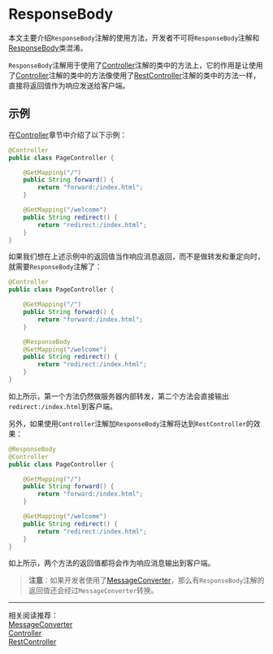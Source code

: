 # ResponseBody

本文主要介绍`ResponseBody`注解的使用方法，开发者不可将`ResponseBody`注解和[ResponseBody](../class/ResponseBody.md)类混淆。

`ResponseBody`注解用于使用了[Controller](Controller.md)注解的类中的方法上，它的作用是让使用了[Controller](Controller.md)注解的类中的方法像使用了[RestController](RestController.md)注解的类中的方法一样，直接将返回值作为响应发送给客户端。

## 示例
在[Controller](Controller.md)章节中介绍了以下示例：
```java
@Controller
public class PageController {

    @GetMapping("/")
    public String forward() {
        return "forward:/index.html";
    }

    @GetMapping("/welcome")
    public String redirect() {
        return "redirect:/index.html";
    }
}
```

如果我们想在上述示例中的返回值当作响应消息返回，而不是做转发和重定向时，就需要`ResponseBody`注解了：
```java
@Controller
public class PageController {

    @GetMapping("/")
    public String forward() {
        return "forward:/index.html";
    }

    @ResponseBody
    @GetMapping("/welcome")
    public String redirect() {
        return "redirect:/index.html";
    }
}
```

如上所示，第一个方法仍然做服务器内部转发，第二个方法会直接输出`redirect:/index.html`到客户端。

另外，如果使用`Controller`注解加`ResponseBody`注解将达到`RestController`的效果：
```java
@ResponseBody
@Controller
public class PageController {

    @GetMapping("/")
    public String forward() {
        return "forward:/index.html";
    }

    @GetMapping("/welcome")
    public String redirect() {
        return "redirect:/index.html";
    }
}
```

如上所示，两个方法的返回值都将会作为响应消息输出到客户端。

> **注意**：如果开发者使用了[MessageConverter](../class/MessageConverter.md)，那么有`ResponseBody`注解的返回值还会经过`MessageConverter`转换。

----

相关阅读推荐：  
[MessageConverter](../class/MessageConverter.md)  
[Controller](Controller.md)  
[RestController](RestController.md)  
